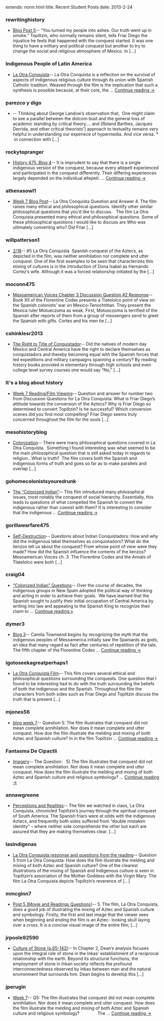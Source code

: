 extends: norm.html
title: Recent Student Posts
date: 2013-2-24


### rewritinghistory
*  [Blog Post 5](http://onceuponatimetherewereindigenouspeople.wordpress.com/2013/02/18/blog-post-5/)-- “You turned my people into ashes. Our truth went up in smoke.” Topiltzin, who normally remains silent, tells Friar Diego the injustice he feels that happened with the conquest started. It was one thing to have a military and political conquest but another to try to change the social and religious atmosphere of Mexico. In [...]<img alt="" border="0" height="1" src="http://stats.wordpress.com/b.gif?host=onceuponatimetherewereindigenouspeople.wordpress.com&#038;blog=46171444&#038;post=10&#038;subd=onceuponatimetherewereindigenouspeople&#038;ref=&#038;feed=1" width="1" />

### Indigenous People of Latin America
*  [La Otra Conquista](http://rachelvol13.wordpress.com/2013/02/18/la-otra-conquista/)-- La Otra Conquista is a reflection on the survival of aspects of indigenous religious culture through its union with Spanish Catholic tradition. Weaved through the film is the implication that such a synthesis is possible because, at their core, the &#8230; <a href="http://rachelvol13.wordpress.com/2013/02/18/la-otra-conquista/">Continue reading <span class="meta-nav">&#8594;</span></a><img alt="" border="0" height="1" src="http://stats.wordpress.com/b.gif?host=rachelvol13.wordpress.com&#038;blog=45489163&#038;post=71&#038;subd=rachelvol13&#038;ref=&#038;feed=1" width="1" />

### parezco y digo
*  [](http://parezcoydigo.wordpress.com/2013/02/23/904/)-- Thinking about George Landow&#8217;s observation that,  One might claim to see a parallel between the dotcom bust and the general loss of academic standing by critical theory&#8230;. and [Roland Barthes, Jacques Derrida, and other critical theorists'] approach to textuality remains very helpful in understanding our experiece of hypermedia. And vice versa. *  in connection with [...]<img alt="" border="0" height="1" src="http://stats.wordpress.com/b.gif?host=parezcoydigo.wordpress.com&#038;blog=3594723&#038;post=904&#038;subd=parezcoydigo&#038;ref=&#038;feed=1" width="1" />

### rockytopranger
*  [History 475, Blog 4](http://rockytopranger.wordpress.com/2013/02/11/history-475-blog-4/)-- It is imprudent to say that there is a single indigenous version of the conquest, because every altepetl experienced and participated in the conquest differently. Their differing experiences largely depended on the individual altepetl. &#8230; <a href="http://rockytopranger.wordpress.com/2013/02/11/history-475-blog-4/">Continue reading <span class="meta-nav">&#8594;</span></a><img alt="" border="0" height="1" src="http://stats.wordpress.com/b.gif?host=rockytopranger.wordpress.com&#038;blog=45525334&#038;post=127&#038;subd=rockytopranger&#038;ref=&#038;feed=1" width="1" />

### athenasowl1
*  [Week 7 Blog Post](http://athenasowl1.wordpress.com/2013/02/18/week-7-blog-post/)-- La Otra Conquista Question and Answer 4. The film raises many ethical and philosophical questions. Identify other similar philosophical questions that you’d like to discuss.   The film La Otra Conquista presented many ethical and philosophical questions. Some of these philosophical questions I would like to discuss are Who was ultimately converting who? Did Friar [...]<img alt="" border="0" height="1" src="http://stats.wordpress.com/b.gif?host=athenasowl1.wordpress.com&#038;blog=45489166&#038;post=119&#038;subd=athenasowl1&#038;ref=&#038;feed=1" width="1" />

### willpatterson1
*  [2/18](http://willpatterson1.wordpress.com/2013/02/18/218/)-- #5 La Otra Conquista  Spanish conquest of the Aztecs, as depicted in the film, was neither annihilation nor complete and utter conquest. One of the first examples to be seen that characterizes this mixing of cultures is in the introduction of Dona Isabel as Hernando Cortez&#8217;s wife. Although it was a forced relationship initiated by the [...]<img alt="" border="0" height="1" src="http://stats.wordpress.com/b.gif?host=willpatterson1.wordpress.com&#038;blog=39831023&#038;post=212&#038;subd=willpatterson1&#038;ref=&#038;feed=1" width="1" />

### moconn475
*  [Mesoamerican Voices Chapter 3 Discussion Question #2 Response](http://moconn475.wordpress.com/2013/02/11/mesoamerican-voices-chapter-3-discussion-question-2-response/)-- Book XII of the Florentine Codex presents a Tlatelolco point of view on the Spanish colonists&#8217; war on Mexico-Tenochtitlan. They present the Mexica ruler Motueczoma as weak. First, Motueczoma is terrified of the Spanish after reports of them from a group of messengers send to greet the Spanish with gifts. Cortes and his men tie [...]<img alt="" border="0" height="1" src="http://stats.wordpress.com/b.gif?host=moconn475.wordpress.com&#038;blog=45543569&#038;post=164&#038;subd=moconn475&#038;ref=&#038;feed=1" width="1" />

### cshinklesr2013
*  [The Right to Title of Conquistador](http://cshinklesr2013.wordpress.com/2013/02/10/the-right-to-title-of-conquistador/)-- Did the natives of modern day Mexico and Central America have the right to declare themselves as conquistadors and thereby becoming equal with the Spanish forces that led expeditions and military campaigns spanning a century? By reading history books provided in elementary through high schools and even college level survey courses one would say &#8220;No,&#8221; [...]<img alt="" border="0" height="1" src="http://stats.wordpress.com/b.gif?host=cshinklesr2013.wordpress.com&#038;blog=45548793&#038;post=217&#038;subd=cshinklesr2013&#038;ref=&#038;feed=1" width="1" />

### It's a blog about history
*  [Week 7 Reading/Film Viewing](http://nsprouse.wordpress.com/2013/02/18/week-7-readingfilm-viewing/)-- Question and answer for number two from Discussion Questions for La Otra Conquista: What is Friar Diego&#8217;s attitude towards the conversion of the Aztecs? Why is Friar Diego so determined to convert Topiltzin? Is he successful? Which conversion scenes did you find most compelling? Friar Diego seems truly concerned throughout the film for the souls [...]<img alt="" border="0" height="1" src="http://stats.wordpress.com/b.gif?host=nsprouse.wordpress.com&#038;blog=45633871&#038;post=34&#038;subd=nsprouse&#038;ref=&#038;feed=1" width="1" />

### mesohistoryblog
*  [Colonization](http://mesohistoryblog.wordpress.com/2013/02/18/colonization/)-- There were many philosophical questions covered in La Otra Conquista.  Something I found interesting was what seemed to be the main philosophical question that is still asked today in regards to religion&#8230;What is truth?  The film covers both the Spanish and indigenous forms of truth and goes so far as to make parallels and overlap [...]<img alt="" border="0" height="1" src="http://stats.wordpress.com/b.gif?host=mesohistoryblog.wordpress.com&#038;blog=45662303&#038;post=488&#038;subd=mesohistoryblog&#038;ref=&#038;feed=1" width="1" />

### gohomecolonistsyouredrunk
*  [The “Colonized Indian”](http://gohomecolonistsyouredrunk.wordpress.com/2013/02/18/the-colonized-indian/)-- This film introduced many philosophical issues, most notably the conquest of social hierarchy. Essentially, this leads to questions of what compelled the Spanish to convert the indigenous rather than coexist with them? It is interesting to consider that the indigenous &#8230; <a href="http://gohomecolonistsyouredrunk.wordpress.com/2013/02/18/the-colonized-indian/">Continue reading <span class="meta-nav">&#8594;</span></a><img alt="" border="0" height="1" src="http://stats.wordpress.com/b.gif?host=gohomecolonistsyouredrunk.wordpress.com&#038;blog=45664255&#038;post=151&#038;subd=gohomecolonistsyouredrunk&#038;ref=&#038;feed=1" width="1" />

### gorillawarfare475
*  [Self-Destruction](http://gorillawarfare475.wordpress.com/2013/02/11/self-destruction/)-- Questions about Indian Conquistadors: How and why did the indigenous label themselves as conquistadors? What do the lienzos tell us about the conquest? From whose point of view were they made? How did the Spanish influence the contents of the lienzos? Mesoamerican Voices ch. 3  The Florentine Codex and the Annals of Tlatelolco were both [...]<img alt="" border="0" height="1" src="http://stats.wordpress.com/b.gif?host=gorillawarfare475.wordpress.com&#038;blog=45683850&#038;post=28&#038;subd=gorillawarfare475&#038;ref=&#038;feed=1" width="1" />

### craig04
*  [“Colonized Indian” Questions](http://ecraig3.wordpress.com/2013/02/18/colonized-indian-questions/)-- Over the course of decades, the indigenous groups in New Spain adopted the political way of thinking and acting in order to achieve their goals.  We have learned that the Spanish sought to justify their initial occupation of Central America by writing into law and appealing to the Spanish King to recognize their claim to &#8230; <a class="more-link" href="http://ecraig3.wordpress.com/2013/02/18/colonized-indian-questions/">Continue reading <span class="meta-nav">&#187;</span></a><img alt="" border="0" height="1" src="http://stats.wordpress.com/b.gif?host=ecraig3.wordpress.com&#038;blog=45685354&#038;post=36&#038;subd=ecraig3&#038;ref=&#038;feed=1" width="1" />

### dymer3
*  [Blog 3](http://dymer3.wordpress.com/2013/02/04/blog-3/)-- Camila Townsend begins by recognizing the myth that the indigenous peoples of Mesoamerica initially saw the Spaniards as gods, an idea that many regard as fact after centuries of repetition of the tale.  The fifth chapter of the Florentine Codex &#8230; <a href="http://dymer3.wordpress.com/2013/02/04/blog-3/">Continue reading <span class="meta-nav">&#8594;</span></a><img alt="" border="0" height="1" src="http://stats.wordpress.com/b.gif?host=dymer3.wordpress.com&#038;blog=45686064&#038;post=16&#038;subd=dymer3&#038;ref=&#038;feed=1" width="1" />

### igotoseekagreatperhaps1
*  [La Otra Conquista Film](http://igotoseekagreatperhaps1.wordpress.com/2013/02/18/la-otra-conquista-film/)-- This film covers several ethical and philosophical questions surrounding the conquests. One question that I found to be interesting had to do with the truth surrounding the beliefs of both the indigenous and the Spanish. Throughout the film the characters from both sides such as Friar Diego and Topiltzin discuss the truth that is present [...]<img alt="" border="0" height="1" src="http://stats.wordpress.com/b.gif?host=igotoseekagreatperhaps1.wordpress.com&#038;blog=45686604&#038;post=15&#038;subd=igotoseekagreatperhaps1&#038;ref=&#038;feed=1" width="1" />

### mjones56
*  [blog week 7](http://mjones56.wordpress.com/2013/02/18/blog-week-7/)-- Question 5: The film illustrates that conquest did not mean complete annihilation. Nor does it mean complete and utter conquest. How doe the film illustrate the melding and mixing of both Aztec and Spanish culture? In in the film Topiltzin &#8230; <a href="http://mjones56.wordpress.com/2013/02/18/blog-week-7/">Continue reading <span class="meta-nav">&#8594;</span></a><img alt="" border="0" height="1" src="http://stats.wordpress.com/b.gif?host=mjones56.wordpress.com&#038;blog=45694045&#038;post=3&#038;subd=mjones56&#038;ref=&#038;feed=1" width="1" />

### Fantasma De Cipactli
*  [Imagery](http://fantasmadecipactli.wordpress.com/2013/02/18/imagery/)-- The Question:   5) The film illustrates that conquest did not mean complete annihilation. Nor does it mean complete and utter conquest. How does the film illustrate the melding and mixing of both Aztec and Spanish culture and religious symbology? &#8230; <a href="http://fantasmadecipactli.wordpress.com/2013/02/18/imagery/">Continue reading <span class="meta-nav">&#8594;</span></a><img alt="" border="0" height="1" src="http://stats.wordpress.com/b.gif?host=fantasmadecipactli.wordpress.com&#038;blog=45698939&#038;post=20&#038;subd=fantasmadecipactli&#038;ref=&#038;feed=1" width="1" />

### annawgreene
*  [Perceptions and Realities](http://annawgreene.wordpress.com/2013/02/18/perceptions-and-realities/)-- The film we watched in class, La Otra Conquista, chronicled Topiltzin’s journey through the spiritual conquest of South America. The Spanish friars were at odds with the indigenous Aztecs, and frequently both sides suffered from “double mistaken identity” – where neither side comprehends the other but each are assured that they are making themselves clear. [...]<img alt="" border="0" height="1" src="http://stats.wordpress.com/b.gif?host=annawgreene.wordpress.com&#038;blog=45706406&#038;post=31&#038;subd=annawgreene&#038;ref=&#038;feed=1" width="1" />

### lasindigenas
*  [La Otra Conquista response and questions from the reading](http://lasindigenas.wordpress.com/2013/02/18/la-otra-conquista-response-and-questions-from-the-reading/)-- Question 5 from La Otra Conquista: How does the film illustrate the melding and mixing of both Aztec and Spanish culture? One of the clearest illustrations of the mixing of Spanish and Indigenous culture is seen in Topiltzin&#8217;s association of the Mother Goddess with the Virgin Mary. The film La Otra Conquista depicts Topiltzin&#8217;s reverence of [...]<img alt="" border="0" height="1" src="http://stats.wordpress.com/b.gif?host=lasindigenas.wordpress.com&#038;blog=45743186&#038;post=98&#038;subd=lasindigenas&#038;ref=&#038;feed=1" width="1" />

### mmcginn7
*  [Post 5 [Movie and Readings Questions]](http://mmcginn7.wordpress.com/2013/02/18/post-5-movie-and-readings-questions/)-- 5. The film, La Otra Conquista, does a good job of illustrating the mixing of Aztec and Spanish culture and symbology. Firstly, the first and last image that the viewer sees when beginning and ending the film is an Aztec- looking skull laying over a cross. It is a concise visual image of the entire film; [...]<img alt="" border="0" height="1" src="http://stats.wordpress.com/b.gif?host=mmcginn7.wordpress.com&#038;blog=45749097&#038;post=368&#038;subd=mmcginn7&#038;ref=&#038;feed=1" width="1" />

### jrpoole92590
*  [Culture of Stone (p.65-142)](http://jrpoole92590.wordpress.com/2013/01/30/culture-of-stone-p-65-142/)-- In Chapter 2, Dean&#8217;s analysis focuses upon the integral role of stone in the Inkas&#8217; establishment of a reciprocal relationship with the earth. Beyond its structural functions, the employment of stone in Inkan society reflects the profound interconnectedness observed by Inkas between man and the natural environment that surrounds him. Dean begins to develop this [...]<img alt="" border="0" height="1" src="http://stats.wordpress.com/b.gif?host=jrpoole92590.wordpress.com&#038;blog=45845813&#038;post=2&#038;subd=jrpoole92590&#038;ref=&#038;feed=1" width="1" />

### jperugin
*  [Week 7](http://jperugin.wordpress.com/2013/02/18/week-7/)-- Q5: The film illustrates that conquest did not mean complete annihilation. Nor does it mean complete and utter conquest. How does the film illustrate the melding and mixing of both Aztec and Spanish culture and religious symbology?               The &#8230; <a href="http://jperugin.wordpress.com/2013/02/18/week-7/">Continue reading <span class="meta-nav">&#8594;</span></a><img alt="" border="0" height="1" src="http://stats.wordpress.com/b.gif?host=jperugin.wordpress.com&#038;blog=45849609&#038;post=21&#038;subd=jperugin&#038;ref=&#038;feed=1" width="1" />

